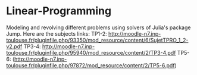 # Linear-Programming
Modeling and revolving different problems using solvers of  Julia's package Jump.
Here are the subjects links:
TP1-2:
http://moodle-n7.inp-toulouse.fr/pluginfile.php/93350/mod_resource/content/6/SujetTPRO_1_2-v2.pdf
TP3-4:
http://moodle-n7.inp-toulouse.fr/pluginfile.php/95940/mod_resource/content/2/TP3-4.pdf
TP5-6:
 (http://moodle-n7.inp-toulouse.fr/pluginfile.php/97872/mod_resource/content/2/TP5-6.pdf)
